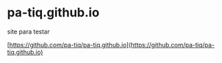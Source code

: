 # pa-tiq.github.io

site para testar

[https://github.com/pa-tiq/pa-tiq.github.io](https://github.com/pa-tiq/pa-tiq.github.io)
